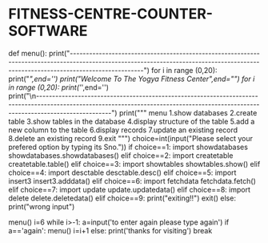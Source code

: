 # FITNESS-CENTRE-COUNTER-SOFTWARE
def menu():
    print("-----------------------------------------------------------------------------------------------------------------------------------------------------------------------------------")
    for i in range (0,20):
        print("*",end='')
    print("Welcome To The Yogya Fitness Center",end="")
    for i in range (0,20):
        print('*',end='')  
    print("\n-----------------------------------------------------------------------------------------------------------------------------------------------------------------------------------")
    print("""
        menu
        1.show databases
        2.create table
        3.show tables in the database
        4.display structure of the table
        5.add a new column to the table
        6.display records
        7.update an existing record
        8.delete an existing record
        9.exit
        """)
    choice=int(input("Please select your prefered option by typing its Sno."))
    if choice==1:
        import showdatabases
        showdatabases.showdatabases()
    elif choice==2:
        import createtable
        createtable.table()
    elif choice==3:
        import showtables
        showtables.show()
    elif choice==4:
        import desctable
        desctable.desc()
    elif choice==5:
        import insert3
        insert3.adddata()
    elif choice==6:
        import fetchdata
        fetchdata.fetch()
    elif choice==7:
        import update
        update.updatedata()
    elif choice==8:
        import delete
        delete.deletedata()
    elif choice==9:
        print("exiting!!")
        exit()
    else:
        print("wrong input")

menu()
i=6
while i>-1:
    a=input('to enter again please type again')
    if a=='again':
        menu()
        i=i+1
    else:
        print('thanks for visiting')
        break
